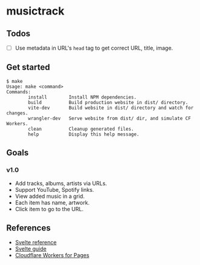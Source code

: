 # musictrack

## Todos
- [ ] Use metadata in URL's `head` tag to get correct URL, title, image.

## Get started
    $ make
    Usage: make <command>
    Commands:
            install        Install NPM dependencies.
            build          Build production website in dist/ directory.
            vite-dev       Build website in dist/ directory and watch for changes.
            wrangler-dev   Serve website from dist/ dir, and simulate CF Workers.
            clean          Cleanup generated files.
            help           Display this help message.

## Goals

### v1.0
- Add tracks, albums, artists via URLs.
- Support YouTube, Spotify links.
- View added music in a grid.
- Each item has name, artwork.
- Click item to go to the URL.

## References
- [Svelte reference](https://svelte.dev/docs>)
- [Svelte guide](https://svelte.dev/tutorial)
- [Cloudflare Workers for Pages](https://developers.cloudflare.com/pages/platform/functions)
